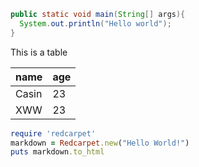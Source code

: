 ```Java
public static void main(String[] args){
  System.out.println("Hello world");
}
```


This is a table

name   |    age
------|------
Casin|23
XWW|23


```ruby
require 'redcarpet'
markdown = Redcarpet.new("Hello World!")
puts markdown.to_html
```

